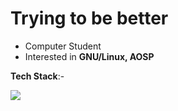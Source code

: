 <h1 align="left">Trying to be better</h1>

- Computer Student
- Interested in **GNU/Linux, AOSP**

  
**Tech Stack**:-
<p align="left">
  <a href="https://skillicons.dev">
    <img src="https://skillicons.dev/icons?i=c,cpp,git,html,java,linux,mysql,python" />
  </a>
</p>
